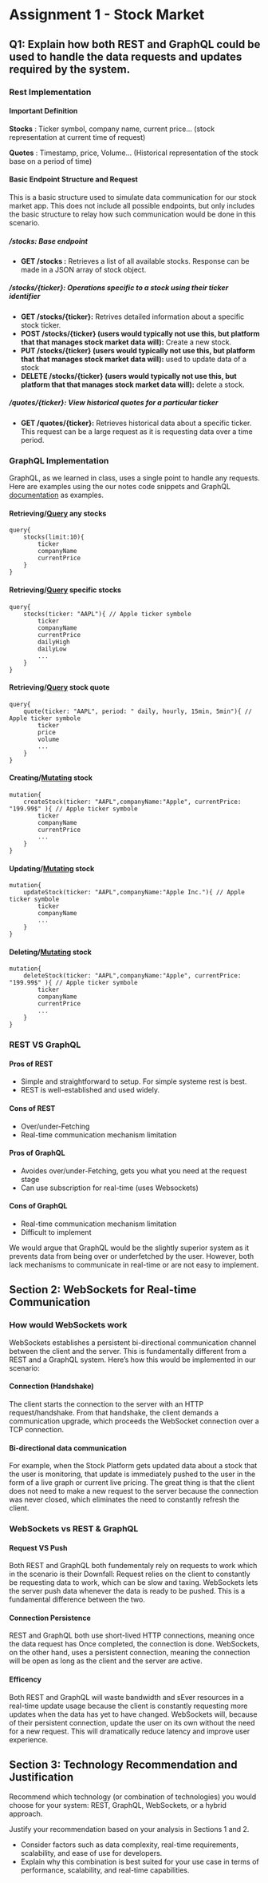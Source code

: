 # Assignment 1 - Stock Market

## Q1: Explain how both REST and GraphQL could be used to handle the data requests and updates required by the system.

### Rest Implementation

#### Important Definition

**Stocks** : Ticker symbol, company name, current price... (stock representation at current time of request)

**Quotes** : Timestamp, price, Volume... (Historical representation of the stock base on a period of time)

#### Basic Endpoint Structure and Request

This is a basic structure used to simulate data communication for our stock market app. This does not include all possible endpoints, but only includes the basic structure to relay how such communication would be done in this scenario.

##### **/stocks: Base endpoint**

- **GET /stocks :** Retrieves a list of all available stocks. Response can be made in a JSON array of stock object.

##### **/stocks/{ticker}: Operations specific to a stock using their ticker identifier**

- **GET /stocks/{ticker}:** Retrives detailed information about a specific stock ticker.
- **POST /stocks/{ticker} (users would typically not use this, but platform that that manages stock market data will):** Create a new stock.
- **PUT /stocks/{ticker} (users would typically not use this, but platform that that manages stock market data will):** used to update data of a stock
- **DELETE /stocks/{ticker} (users would typically not use this, but platform that that manages stock market data will):** delete a stock.

##### **/quotes/{ticker}: View historical quotes for a particular ticker**

- **GET /quotes/{ticker}:** Retrieves historical data about a specific ticker. This request can be a large request as it is requesting data over a time period.

### GraphQL Implementation

GraphQL, as we learned in class, uses a single point to handle any requests. Here are examples using the our notes code snippets and GraphQL [documentation](https://graphql.org/learn/) as examples.

#### Retrieving/[Query](https://graphql.org/learn/queries/) any stocks

```
query{
    stocks(limit:10){
        ticker
        companyName
        currentPrice
    }
}
```

#### Retrieving/[Query](https://graphql.org/learn/queries/) specific stocks

```
query{
    stocks(ticker: "AAPL"){ // Apple ticker symbole
        ticker
        companyName
        currentPrice
        dailyHigh
        dailyLow
        ...
    }
}
```

#### Retrieving/[Query](https://graphql.org/learn/queries/) stock quote

```
query{
    quote(ticker: "AAPL", period: " daily, hourly, 15min, 5min"){ // Apple ticker symbole
        ticker
        price
        volume
        ...
    }
}
```

#### Creating/[Mutating](https://graphql.org/learn/mutations/) stock

```
mutation{
    createStock(ticker: "AAPL",companyName:"Apple", currentPrice: "199.99$" ){ // Apple ticker symbole
        ticker
        companyName
        currentPrice
        ...
    }
}
```

#### Updating/[Mutating](https://graphql.org/learn/mutations/) stock

```
mutation{
    updateStock(ticker: "AAPL",companyName:"Apple Inc."){ // Apple ticker symbole
        ticker
        companyName
        ...
    }
}
```

#### Deleting/[Mutating](https://graphql.org/learn/mutations/) stock

```
mutation{
    deleteStock(ticker: "AAPL",companyName:"Apple", currentPrice: "199.99$" ){ // Apple ticker symbole
        ticker
        companyName
        currentPrice
        ...
    }
}
```

### REST VS GraphQL

#### Pros of REST

- Simple and straightforward to setup. For simple systeme rest is best.
- REST is well-established and used widely.

#### Cons of REST

- Over/under-Fetching
- Real-time communication mechanism limitation

#### Pros of GraphQL

- Avoides over/under-Fetching, gets you what you need at the request stage
- Can use subscription for real-time (uses Websockets)

#### Cons of GraphQL

- Real-time communication mechanism limitation
- Difficult to implement

We would argue that GraphQL would be the slightly superior system as it prevents data from being over or underfetched by the user. However, both lack mechanisms to communicate in real-time or are not easy to implement.

## Section 2: WebSockets for Real-time Communication

### How would WebSockets work

WebSockets establishes a persistent bi-directional communication channel between the client and the server. This is fundamentally different from a REST and a GraphQL system. Here’s how this would be implemented in our scenario:

#### Connection (Handshake)

The client starts the connection to the server with an HTTP request/handshake. From that handshake, the client demands a communication upgrade, which proceeds the WebSocket connection over a TCP connection.

#### Bi-directional data communication

For example, when the Stock Platform gets updated data about a stock that the user is monitoring, that update is immediately pushed to the user in the form of a live graph or current live pricing. The great thing is that the client does not need to make a new request to the server because the connection was never closed, which eliminates the need to constantly refresh the client.

### WebSockets vs REST & GraphQL

#### Request VS Push

Both REST and GraphQL both fundementaly rely on requests to work which in the scenario is their Downfall: Request relies on the client to constantly be requesting data to work, which can be slow and taxing. WebSockets lets the server push data whenever the data is ready to be pushed. This is a fundamental difference between the two.

#### Connection Persistence

REST and GraphQL both use short-lived HTTP connections, meaning once the data request has Once completed, the connection is done. WebSockets, on the other hand, uses a persistent connection, meaning the connection will be open as long as the client and the server are active.

#### Efficency

Both REST and GraphQL will waste bandwidth and sEver resources in a real-time update usage because the client is constantly requesting more updates when the data has yet to have changed. WebSockets will, because of their persistent connection, update the user on its own without the need for a new request. This will dramatically reduce latency and improve user experience.

## Section 3: Technology Recommendation and Justification

Recommend which technology (or combination of technologies) you would choose for your system: REST, GraphQL, WebSockets, or a hybrid approach.

Justify your recommendation based on your analysis in Sections 1 and 2.

- Consider factors such as data complexity, real-time requirements, scalability, and ease of use for developers.
- Explain why this combination is best suited for your use case in terms of performance, scalability, and real-time capabilities.
